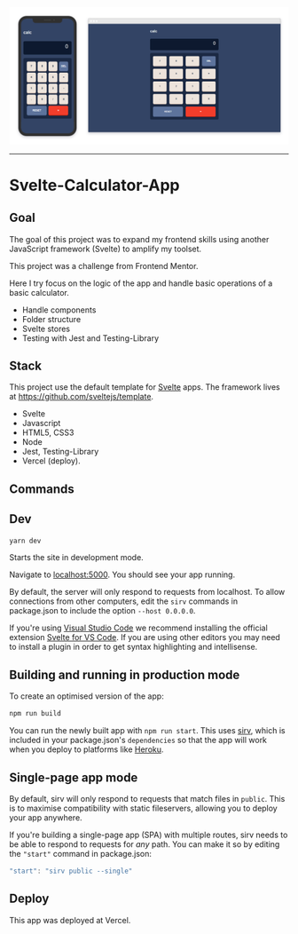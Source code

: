 ![calculator screenshot](https://github.com/brunochirelli/svelte-calculator-app/blob/main/screenshot.png)

---

# Svelte-Calculator-App

## Goal

The goal of this project was to expand my frontend skills using another JavaScript framework (Svelte) to amplify my toolset.

This project was a challenge from Frontend Mentor. 

Here I try focus on the logic of the app and handle basic operations of a basic calculator.

- Handle components
- Folder structure
- Svelte stores
- Testing with Jest and Testing-Library


## Stack

This project use the default template for [Svelte](https://svelte.dev) apps. The framework lives at https://github.com/sveltejs/template.

- Svelte
- Javascript
- HTML5, CSS3
- Node
- Jest, Testing-Library
- Vercel (deploy).

## Commands

## Dev

```bash
yarn dev
```
Starts the site in development mode.

Navigate to [localhost:5000](http://localhost:5000). You should see your app running.

By default, the server will only respond to requests from localhost. To allow connections from other computers, edit the `sirv` commands in package.json to include the option `--host 0.0.0.0`.

If you're using [Visual Studio Code](https://code.visualstudio.com/) we recommend installing the official extension [Svelte for VS Code](https://marketplace.visualstudio.com/items?itemName=svelte.svelte-vscode). If you are using other editors you may need to install a plugin in order to get syntax highlighting and intellisense.

## Building and running in production mode

To create an optimised version of the app:

```bash
npm run build
```

You can run the newly built app with `npm run start`. This uses [sirv](https://github.com/lukeed/sirv), which is included in your package.json's `dependencies` so that the app will work when you deploy to platforms like [Heroku](https://heroku.com).


## Single-page app mode

By default, sirv will only respond to requests that match files in `public`. This is to maximise compatibility with static fileservers, allowing you to deploy your app anywhere.

If you're building a single-page app (SPA) with multiple routes, sirv needs to be able to respond to requests for *any* path. You can make it so by editing the `"start"` command in package.json:

```js
"start": "sirv public --single"
```

## Deploy

This app was deployed at Vercel.
